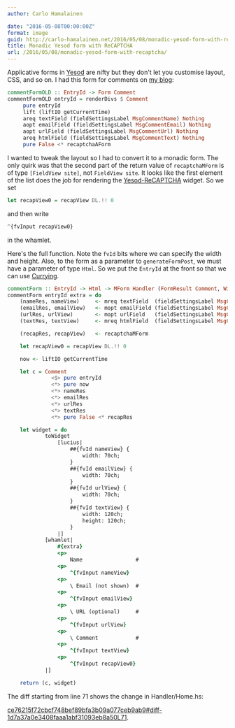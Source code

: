 ```yaml
---
author: Carlo Hamalainen

date: "2016-05-08T00:00:00Z"
format: image
guid: http://carlo-hamalainen.net/2016/05/08/monadic-yesod-form-with-recaptcha/
title: Monadic Yesod form with ReCAPTCHA
url: /2016/05/08/monadic-yesod-form-with-recaptcha/
---
```

Applicative forms in [Yesod](http://www.yesodweb.com/book/forms) are nifty but they don't let you customise layout, CSS, and so on. I had this form for comments on [my blog](https://github.com/carlohamalainen/cli-yesod-blog):

```haskell
commentFormOLD :: EntryId -> Form Comment
commentFormOLD entryId = renderDivs $ Comment
     pure entryId
     lift (liftIO getCurrentTime)
     areq textField (fieldSettingsLabel MsgCommentName) Nothing
     aopt emailField (fieldSettingsLabel MsgCommentEmail) Nothing
     aopt urlField (fieldSettingsLabel MsgCommentUrl) Nothing
     areq htmlField (fieldSettingsLabel MsgCommentText) Nothing
     pure False <* recaptchaAForm
```

I wanted to tweak the layout so I had to convert it to a monadic form. The only quirk was that the second part of the return value of ``recaptchaMForm`` is of type ``[FieldView site]``, not ``FieldView site``. It looks like the first element of the list does the job for rendering the [Yesod-ReCAPTCHA](http://hackage.haskell.org/package/yesod-recaptcha-1.4/docs/Yesod-ReCAPTCHA.html) widget. So we set

```haskell
let recapView0 = recapView DL.!! 0
```

and then write

```haskell
^{fvInput recapView0}
```

in the whamlet.

Here's the full function. Note the ``fvId`` bits where we can specify the width and height. Also, to the form as a parameter to ``generateFormPost``, we must have a parameter of type ``Html``. So we put the ``EntryId`` at the front so that we can use [Currying](https://en.wikipedia.org/wiki/Currying).

```haskell
commentForm :: EntryId -> Html -> MForm Handler (FormResult Comment, Widget)
commentForm entryId extra = do
    (nameRes, nameView)     <- mreq textField  (fieldSettingsLabel MsgCommentName)  Nothing
    (emailRes, emailView)   <- mopt emailField (fieldSettingsLabel MsgCommentEmail) Nothing
    (urlRes, urlView)       <- mopt urlField   (fieldSettingsLabel MsgCommentUrl)   Nothing
    (textRes, textView)     <- mreq htmlField  (fieldSettingsLabel MsgCommentText)  Nothing

    (recapRes, recapView)   <- recaptchaMForm

    let recapView0 = recapView DL.!! 0

    now <- liftIO getCurrentTime

    let c = Comment
              <$> pure entryId
              <*> pure now
              <*> nameRes
              <*> emailRes
              <*> urlRes
              <*> textRes
              <*> pure False <* recapRes

    let widget = do
            toWidget
                [lucius|
                    ##{fvId nameView} {
                        width: 70ch;
                    }
                    ##{fvId emailView} {
                        width: 70ch;
                    }
                    ##{fvId urlView} {
                        width: 70ch;
                    }
                    ##{fvId textView} {
                        width: 120ch;
                        height: 120ch;
                    }
                |]
            [whamlet|
                #{extra}
                <p>
                    Name                 #
                <p>
                    ^{fvInput nameView}
                <p>
                    \ Email (not shown)  #
                <p>
                    ^{fvInput emailView}
                <p>
                    \ URL (optional)     #
                <p>
                    ^{fvInput urlView}
                <p>
                    \ Comment            #
                <p>
                    ^{fvInput textView}
                <p>
                    ^{fvInput recapView0}
            |]

    return (c, widget)
```

The diff starting from line 71 shows the change in Handler/Home.hs:

[ce76215f72cbcf748bef89bfa3b09a077ceb9ab9#diff-1d7a37a0e3408faaa1abf31093eb8a50L71](https://github.com/carlohamalainen/cli-yesod-blog/commit/ce76215f72cbcf748bef89bfa3b09a077ceb9ab9#diff-1d7a37a0e3408faaa1abf31093eb8a50L71).
